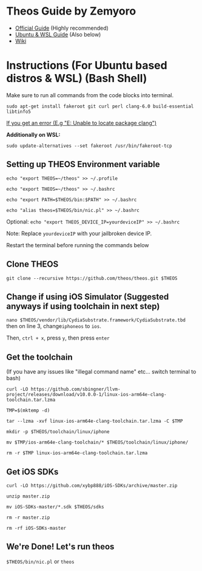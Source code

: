 # Theos Guide by Zemyoro
* [Official Guide](https://github.com/theos/theos/wiki/Installation-Linux) (Highly recommended)
* [Ubuntu & WSL Guide](https://github.com/Zemyoro/theos-guide/wiki/Instructions-(For-Ubuntu-based-distros-and-WSL)(Bash-Shell)) (Also below)
* [Wiki](https://github.com/Zemyoro/theos-guide/wiki)

# Instructions (For Ubuntu based distros & WSL) (Bash Shell)
Make sure to run all commands from the code blocks into terminal.


`sudo apt-get install fakeroot git curl perl clang-6.0 build-essential libtinfo5`

[If you get an error (E.g "E: Unable to locate package clang")](https://github.com/Zemyoro/theos-guide/wiki/Errors)

**Additionally on WSL:**

`sudo update-alternatives --set fakeroot /usr/bin/fakeroot-tcp`


## Setting up THEOS Environment variable

`echo "export THEOS=~/theos" >> ~/.profile`

`echo "export THEOS=~/theos" >> ~/.bashrc`

`echo "export PATH=$THEOS/bin:$PATH" >> ~/.bashrc`

`echo "alias theos=$THEOS/bin/nic.pl" >> ~/.bashrc`

Optional: `echo "export THEOS_DEVICE_IP=yourdeviceIP" >> ~/.bashrc`

Note: Replace `yourdeviceIP` with your jailbroken device IP.

Restart the terminal before running the commands below

## Clone THEOS

`git clone --recursive https://github.com/theos/theos.git $THEOS`

## Change if using iOS Simulator (Suggested anyways if using toolchain in next step)
`nano $THEOS/vendor/lib/CydiaSubstrate.framework/CydiaSubstrate.tbd` then on line 3, change`iphoneos` to `ios`.

Then, `ctrl + x`, press `y`, then press `enter`

## Get the toolchain
(If you have any issues like "illegal command name" etc... switch terminal to bash)

`curl -LO https://github.com/sbingner/llvm-project/releases/download/v10.0.0-1/linux-ios-arm64e-clang-toolchain.tar.lzma`

`TMP=$(mktemp -d)`

`tar --lzma -xvf linux-ios-arm64e-clang-toolchain.tar.lzma -C $TMP`

`mkdir -p $THEOS/toolchain/linux/iphone`

`mv $TMP/ios-arm64e-clang-toolchain/* $THEOS/toolchain/linux/iphone/`

`rm -r $TMP linux-ios-arm64e-clang-toolchain.tar.lzma`

## Get iOS SDKs

`curl -LO https://github.com/xybp888/iOS-SDKs/archive/master.zip`

`unzip master.zip`

`mv iOS-SDKs-master/*.sdk $THEOS/sdks`

`rm -r master.zip`

`rm -rf iOS-SDKs-master`

## We're Done! Let's run theos

`$THEOS/bin/nic.pl`
or
`theos`
